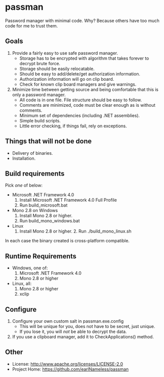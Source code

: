 passman
=======

Password manager with minimal code.  Why? Because others have too much code for me to
trust them.

Goals
-----
 1. Provide a fairly easy to use safe password manager.
    * Storage has to be encrypted with algorithm that takes forever to decrypt brute force.
    * Storage should be easily relocatable.
    * Should be easy to add/delete/get authorization information.
    * Authorization information will go on clip board.
    * Check for known clip board managers and give warnings.
 2. Minimize time between getting source and being comfortable that this is only a password manager.
    * All code is in one file.  File structure should be easy to follow.
    * Comments are minimized, code must be clear enough as is without comments.
    * Minimum set of dependencies (including .NET assemblies).
    * Simple build scripts.
    * Little error checking, if things fail, rely on exceptions.


Things that will not be done
----------------------------
 * Delivery of binaries.
 * Installation.

Build requirements
------------------
Pick *one* of below:
 * Microsoft .NET Framework 4.0
    1. Install Microsoft .NET Framework 4.0 Full Profile
	2. Run build_microsoft.bat
 * Mono 2.8 on Windows
    1. Install Mono 2.8 or higher.
	2. Run build_mono_windows.bat
 * Linux
    1. Install Mono 2.8 or higher.
        2. Run ./build_mono_linux.sh

In each case the binary created is cross-platform compatible.

Runtime Requirements
--------------------
 * Windows, one of:
   1. Microsoft .NET Framework 4.0
   2. Mono 2.8 or higher
 * Linux, all:
   1. Mono 2.8 or higher
   2. xclip

Configure
---------
 1. Configure your own custom salt in passman.exe.config
    * This will be unique for you, does not have to be secret, just unique.
    * If you lose it, you will *not* be able to decrypt the data.
 2. If you use a clipboard manager, add it to CheckApplications() method.

Other
-----
 * License: http://www.apache.org/licenses/LICENSE-2.0
 * Project Home: https://github.com/earlNameless/passman


